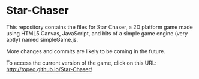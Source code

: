 Star-Chaser
===========
This repository contains the files for Star Chaser, a 2D platform game made using HTML5 Canvas, JavaScript, and bits of a simple game engine (very aptly) named simpleGame.js.

More changes and commits are likely to be coming in the future.

To access the current version of the game, click on this URL: http://topeo.github.io/Star-Chaser/
